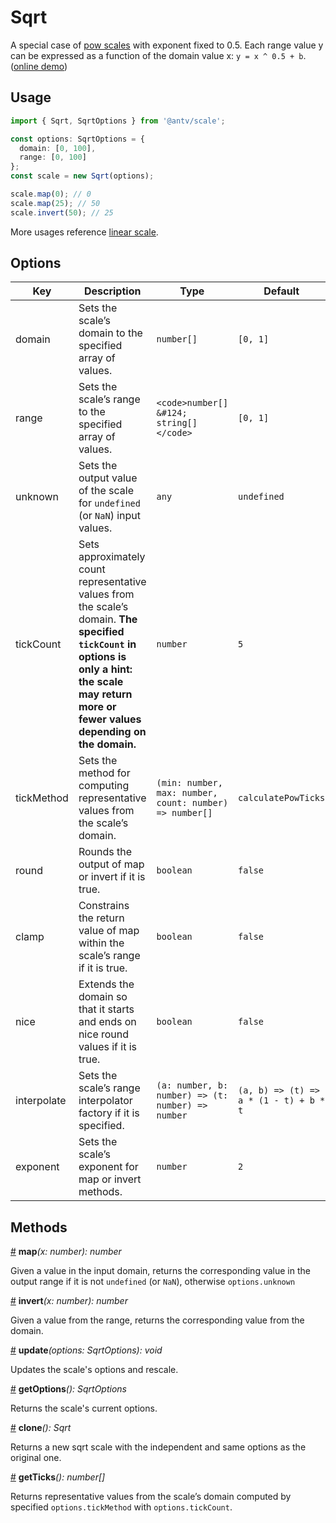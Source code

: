# Sqrt

A special case of [pow scales](./pow.md) with exponent fixed to 0.5. Each range value y can be expressed as a function of the domain value x: `y = x ^ 0.5 + b`. ([online demo](https://observablehq.com/@pearmini/antv-scale#pow))

## Usage

```ts
import { Sqrt, SqrtOptions } from '@antv/scale';

const options: SqrtOptions = {
  domain: [0, 100],
  range: [0, 100]
};
const scale = new Sqrt(options);

scale.map(0); // 0
scale.map(25); // 50
scale.invert(50); // 25
```

More usages reference [linear scale](./linear.md#usage).

## Options

| Key | Description | Type | Default|  
| ----| ----------- | -----| -------|
| domain | Sets the scale’s domain to the specified array of values. | `number[]` | `[0, 1]` |
| range | Sets the scale’s range to the specified array of values. | `<code>number[] &#124; string[]</code>`| `[0, 1]` |
| unknown | Sets the output value of the scale for `undefined` (or `NaN`) input values. | `any` | `undefined` |
| tickCount | Sets approximately count representative values from the scale’s domain. **The specified `tickCount` in options is only a hint: the scale may return more or fewer values depending on the domain.** | `number` | `5` |
| tickMethod | Sets the method for computing representative values from the scale’s domain. | `(min: number, max: number, count: number) => number[]` | `calculatePowTicks` |
| round | Rounds the output of map or invert if it is true. | `boolean` | `false` |
| clamp | Constrains the return value of map within the scale’s range if it is true. | `boolean` | `false` |
| nice |Extends the domain so that it starts and ends on nice round values if it is true. | `boolean` | `false` |
| interpolate | Sets the scale’s range interpolator factory if it is specified. | `(a: number, b: number) => (t: number) => number` | `(a, b) => (t) => a * (1 - t) + b * t` |
| exponent | Sets the scale’s exponent for map or invert methods. | `number` | `2` |

## Methods

<a name="sqrt_map" href="#sqrt_map">#</a> **map**<i>(x: number): number</i>

Given a value in the input domain, returns the corresponding value in the output range if it is not `undefined` (or `NaN`), otherwise `options.unknown`

<a name="sqrt_invert" href="#sqrt_invert">#</a> **invert**<i>(x: number): number</i>

Given a value from the range, returns the corresponding value from the domain.

<a name="sqrt_update" href="#sqrt_update">#</a> **update**<i>(options: SqrtOptions): void</i>

Updates the scale's options and rescale.

<a name="sqrt_get_options" href="#Sqrt_get_options">#</a> **getOptions**<i>(): SqrtOptions</i>

Returns the scale's current options.

<a name="sqrt_clone" href="#sqrt_clone">#</a> **clone**<i>(): Sqrt</i>

Returns a new sqrt scale with the independent and same options as the original one.

<a name="sqrt_get_ticks" href="#sqrt_get_ticks">#</a> **getTicks**<i>(): number[]</i>

Returns representative values from the scale’s domain computed by specified `options.tickMethod` with `options.tickCount`.
